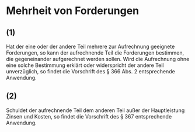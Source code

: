# Mehrheit von Forderungen



## (1)

 Hat der eine oder der andere Teil mehrere zur Aufrechnung geeignete Forderungen, so kann der aufrechnende Teil die Forderungen bestimmen, die gegeneinander aufgerechnet werden sollen. Wird die Aufrechnung ohne eine solche Bestimmung erklärt oder widerspricht der andere Teil unverzüglich, so findet die Vorschrift des § 366 Abs. 2 entsprechende Anwendung.

## (2)

 Schuldet der aufrechnende Teil dem anderen Teil außer der Hauptleistung Zinsen und Kosten, so findet die Vorschrift des § 367 entsprechende Anwendung. 

